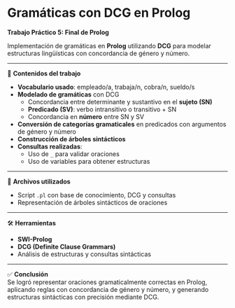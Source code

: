 # **Gramáticas con DCG en Prolog**  
**Trabajo Práctico 5: Final de Prolog**

Implementación de gramáticas en **Prolog** utilizando **DCG** para modelar estructuras lingüísticas con concordancia de género y número.

---

🔧 **Contenidos del trabajo**

- **Vocabulario usado**: empleado/a, trabaja/n, cobra/n, sueldo/s
- **Modelado de gramáticas** con DCG
  - Concordancia entre determinante y sustantivo en el **sujeto (SN)**
  - **Predicado (SV)**: verbo intransitivo o transitivo + SN
  - Concordancia en **número** entre SN y SV
- **Conversión de categorías gramaticales** en predicados con argumentos de género y número
- **Construcción de árboles sintácticos**
- **Consultas realizadas**:
  - Uso de `_` para validar oraciones
  - Uso de variables para obtener estructuras

---

📁 **Archivos utilizados**
- Script `.pl` con base de conocimiento, DCG y consultas
- Representación de árboles sintácticos de oraciones

---

🛠 **Herramientas**
- **SWI-Prolog**
- **DCG (Definite Clause Grammars)**
- Análisis de estructuras y consultas sintácticas

---

✅ **Conclusión**  
Se logró representar oraciones gramaticalmente correctas en Prolog, aplicando reglas con concordancia de género y número, y generando estructuras sintácticas con precisión mediante DCG.
